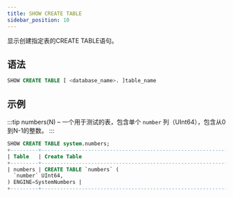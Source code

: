```yaml
---
title: SHOW CREATE TABLE
sidebar_position: 10
---
```


显示创建指定表的CREATE TABLE语句。

## 语法

```sql
SHOW CREATE TABLE [ <database_name>. ]table_name
```

## 示例

:::tip
numbers(N) – 一个用于测试的表，包含单个 `number` 列（UInt64），包含从0到N-1的整数。
:::

```sql
SHOW CREATE TABLE system.numbers;
+---------+--------------------------------------------------------------------+
| Table   | Create Table                                                       |
+---------+--------------------------------------------------------------------+
| numbers | CREATE TABLE `numbers` (
  `number` UInt64,
) ENGINE=SystemNumbers |
+---------+--------------------------------------------------------------------+
```
